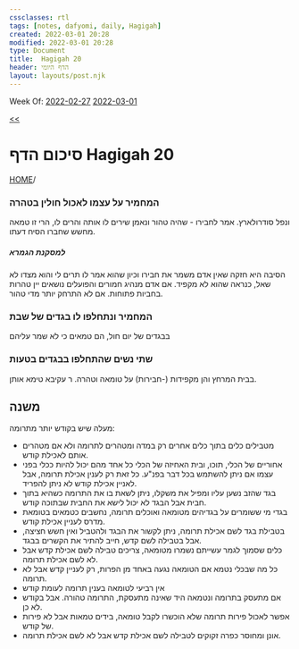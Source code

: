 ```yaml
---
cssclasses: rtl
tags: [notes, dafyomi, daily, Hagigah] 
created: 2022-03-01 20:28
modified: 2022-03-01 20:28
type: Document
title:  Hagigah 20
header: הדף היומי 
layout: layouts/post.njk
---
```

Week Of: [2022-02-27](2022-02-27)
[2022-03-01](2022-03-01)

[ << ](2022-02-28DY%20-%20Hagigah%2019%20) 

# סיכום הדף  Hagigah 20

[HOME](HOME)/[](Daf%20Yomi###Hagigah)

### המחמיר על עצמו לאכול חולין בטהרה 
ונפל סודרולארץ. אמר לחבירו - שהיה טהור ונאמן שירים לו אותה והרים לו, הרי זו טמאה מחשש שחברו הסיח דעתו.
##### למסקנת הגמרא 
הסיבה היא חזקה שאין אדם משמר את חבירו וכיון שהוא אמר לו תרים לי והוא מצדו לא שאל, כנראה שהוא לא מקפיד.
אם אדם מנהיג חמורים והפועלים נושאים יין טהרות בחביות פתוחות. אם לא התרחק יותר מדי טהור.  
### המחמיר ונתחלפו לו בגדים של שבת 
בבגדים של יום חול, הם טמאים כי לא שמר עליהם
### שתי נשים שהתחלפו בבגדים בטעות
בבית המרחץ והן מקפידות (-חבירות) על טומאה וטהרה. ר עקיבא טימא אותן.
## משנה
מעלה שיש בקודש יותר מתרומה:
- מטבילים כלים בתוך כלים אחרים רק במדה ומטהרים לתרומה ולא אם מטהרים אותם לאכילת קודש.
- אחוריים של הכלי, תוכו, ובית האחיזה של הכלי כל אחד מהם יכול להיות ככלי בפני עצמו אם ניתן להשתמש בכל דבר בפנ"ע. כל זאת רק לענין אכילת תרומה, אבל לאניין אכילת קודש לא ניתן להפריד.
- בגד שהזב נשען עליו ומפיל את משקלו, ניתן לשאת בו את התרומה כשהיא בתוך חבית אבל הבגד לא יכול לישא את החבית שבתוכה קודש.
- בגדי מי ששומרים על בגדיהים מטומאה ואוכלים תרומה, נחשבים כטמאים בטומאת מדרס לעניין אכילת קודש.
- בטבילת בגד לשם אכילת תרומה, ניתן לקשור את הבגד ולהטביל ואין חשש חציצה, אבל בטבילה לשם קדש, חייב להתיר את הקשרים בבגד.
- כלים שסמוך לגמר עשייתם נשמרו מטומאה, צריכים טבילה לשם אכילת קדש אבל לא לשם אכילת תרומה.
- כל מה שבכלי נטמא אם הטומאה נגעה באחד מן הפרות, רק לעניין קדש אבל לא תרומה.
- אין רביעי לטומאה בענין תרומה לעומת קודש
- אם מתעסק בתרומה ונטמאה היד שאינה מתעסקת, התרומה טהורה. אבל בקודש לא כן.
- אפשר לאכול פירות תרומה שלא הוכשרו לקבל טומאה, בידים טמאות אבל לא פירות של קודש.
- אונן ומחוסר כפרה זקוקים לטבילה לשם אכילת קדש אבל לא לשם אכילת תרומה.

